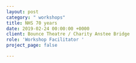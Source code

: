 ```yaml
---
layout: post
category: " workshops"
title: NHS 70 years
date: 2019-02-24 00:00:00 +0000
client: Bounce Theatre / Charity Anstee Bridge
role: 'Workshop Facilitator '
project_page: false

---
```

